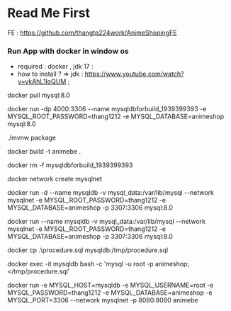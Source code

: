 # Read Me First
FE : https://github.com/thangtq224work/AnimeShopingFE
### Run App with docker in window os
* required : docker , jdk 17 : 
* how to install ? =>  jdk : https://www.youtube.com/watch?v=ykAhL1IoQUM ; 
<!-- step 1 : pull mysql image -->
docker pull mysql:8.0
<!-- docker rm -f mysqldbforbuild_1939399393 -->
<!-- step 2 : run test mysql server for build -->
docker run -dp 4000:3306 --name mysqldbforbuild_1939399393 -e MYSQL_ROOT_PASSWORD=thang1212 -e MYSQL_DATABASE=animeshop mysql:8.0
<!-- step 3 : build file jar -->
./mvnw package
<!-- step 4 : build image from Dockerfile -->
docker build -t animebe .
<!-- step 5 : clean test database -->
docker rm -f mysqldbforbuild_1939399393
<!-- step 6 : create docker network -->
docker network create mysqlnet
<!-- step 7 : run mysql server  -->
<!-- run in background  -->
docker run -d --name mysqldb -v mysql_data:/var/lib/mysql --network mysqlnet -e MYSQL_ROOT_PASSWORD=thang1212 -e MYSQL_DATABASE=animeshop -p 3307:3306 mysql:8.0
<!-- if in current terminal -->
docker run --name mysqldb -v mysql_data:/var/lib/mysql --network mysqlnet -e MYSQL_ROOT_PASSWORD=thang1212 -e MYSQL_DATABASE=animeshop -p 3307:3306 mysql:8.0
<!-- step 8 : copy file sql to server -->
docker cp .\procedure.sql mysqldb:/tmp/procedure.sql
<!-- step 9 : run file sql -->
docker exec -it mysqldb bash -c 'mysql -u root -p animeshop; </tmp/procedure.sql'
<!-- docker exec -it mysqldb bash -c 'mysql -u root -p -D animeshop; </tmp/procedure.sql' -->
<!-- step 10 : run backend app  -->
docker run -e MYSQL_HOST=mysqldb -e MYSQL_USERNAME=root  -e MYSQL_PASSWORD=thang1212 -e MYSQL_DATABASE=animeshop -e MYSQL_PORT=3306 --network mysqlnet -p 8080:8080 animebe 

<!-- stop  -->